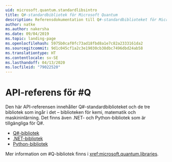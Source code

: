 ```yaml
---
uid: microsoft.quantum.standardlibsintro
title: Q#-standardbibliotek för Microsoft Quantum
description: Referensdokumentation till Q#-standardbiblioteket för Microsoft Quantum
author: natke
ms.author: nakersha
ms.date: 09/04/2019
ms.topic: landing-page
ms.openlocfilehash: 5975b0caf0fc73ad18fbd8a1e7c82a2333161da2
ms.sourcegitcommit: 9d1c045cf1a2c3e19030cb38dbc7496dbd24ab58
ms.translationtype: HT
ms.contentlocale: sv-SE
ms.lasthandoff: 04/13/2020
ms.locfileid: "79022520"
---
```

# <a name="q-api-reference"></a>API-referens för #Q #

Den här API-referensen innehåller Q#-standardbiblioteket och de tre bibliotek som ingår i det – biblioteken för kemi, matematik och maskininlärning. Det finns även .NET- och Python-bibliotek som är tillgängliga för Q#.

- [Q#-bibliotek](xref:microsoft.quantum.qsharplibintro)
- [.NET-bibliotek](xref:microsoft.quantum.dotnetlibsintro)
- [Python-bibliotek](https://docs.microsoft.com/python/qsharp)

Mer information om #Q-bibliotek finns i <xref:microsoft.quantum.libraries>.
